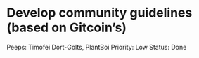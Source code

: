 # Develop community guidelines (based on Gitcoin’s)

Peeps: Timofei Dort-Golts, PlantBoi
Priority: Low
Status: Done